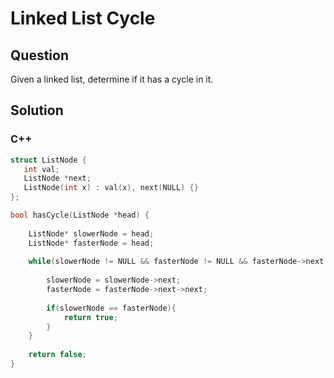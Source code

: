 # Linked List Cycle



## Question

Given a linked list, determine if it has a cycle in it.



## Solution 



### C++

```c++
struct ListNode {
   int val;
   ListNode *next;
   ListNode(int x) : val(x), next(NULL) {}
};

bool hasCycle(ListNode *head) {
    
    ListNode* slowerNode = head;
    ListNode* fasterNode = head;
    
    while(slowerNode != NULL && fasterNode != NULL && fasterNode->next != NULL){
        
        slowerNode = slowerNode->next;
        fasterNode = fasterNode->next->next;
        
        if(slowerNode == fasterNode){
            return true;
        }
    }
    
    return false;
}
```

